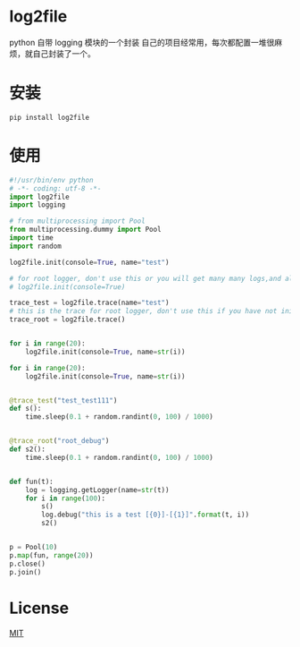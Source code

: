 # log2file

python 自带 logging 模块的一个封装
自己的项目经常用，每次都配置一堆很麻烦，就自己封装了一个。

# 安装

```
pip install log2file
```

# 使用

```py
#!/usr/bin/env python
# -*- coding: utf-8 -*-
import log2file
import logging

# from multiprocessing import Pool
from multiprocessing.dummy import Pool
import time
import random

log2file.init(console=True, name="test")

# for root logger, don't use this or you will get many many logs,and all other loggers will be shadowed by root logger
# log2file.init(console=True)

trace_test = log2file.trace(name="test")
# this is the trace for root logger, don't use this if you have not init root logger
trace_root = log2file.trace()


for i in range(20):
    log2file.init(console=True, name=str(i))

for i in range(20):
    log2file.init(console=True, name=str(i))


@trace_test("test_test111")
def s():
    time.sleep(0.1 + random.randint(0, 100) / 1000)


@trace_root("root_debug")
def s2():
    time.sleep(0.1 + random.randint(0, 100) / 1000)


def fun(t):
    log = logging.getLogger(name=str(t))
    for i in range(100):
        s()
        log.debug("this is a test [{0}]-[{1}]".format(t, i))
        s2()


p = Pool(10)
p.map(fun, range(20))
p.close()
p.join()
```

# License

[MIT](https://github.com/pythonml/douyin_image/blob/master/LICENSE)


[version-badge]:   https://img.shields.io/badge/version-0.1-brightgreen.svg
[version-link]:    https://pypi.python.org/pypi/douyin_image/
[license-badge]:   https://img.shields.io/github/license/pythonml/douyin_image.sv
